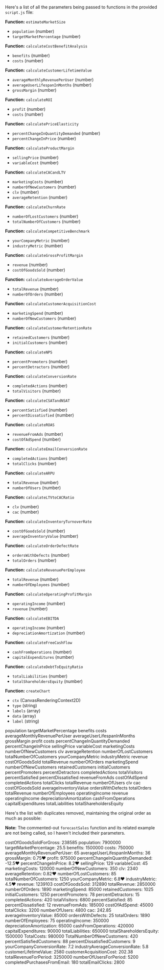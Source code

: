Here's a list of all the parameters being passed to functions in the provided `script.js` file:

**Function:** `estimateMarketSize`
- `population` (number)
- `targetMarketPercentage` (number)

**Function:** `calculateCostBenefitAnalysis`
- `benefits` (number)
- `costs` (number)

**Function:** `calculateCustomerLifetimeValue`
- `averageMonthlyRevenuePerUser` (number)
- `averageUserLifespanInMonths` (number)
- `grossMargin` (number)

**Function:** `calculateROI`
- `profit` (number)
- `costs` (number)

**Function:** `calculatePriceElasticity`
- `percentChangeInQuantityDemanded` (number)
- `percentChangeInPrice` (number)

**Function:** `calculateProductMargin`
- `sellingPrice` (number)
- `variableCost` (number)

**Function:** `calculateCACandLTV`
- `marketingCosts` (number)
- `numberOfNewCustomers` (number)
- `clv` (number)
- `averageRetention` (number)

**Function:** `calculateChurnRate`
- `numberOfLostCustomers` (number)
- `totalNumberOfCustomers` (number)

**Function:** `calculateCompetitiveBenchmark`
- `yourCompanyMetric` (number)
- `industryMetric` (number)

**Function:** `calculateGrossProfitMargin`
- `revenue` (number)
- `costOfGoodsSold` (number)

**Function:** `calculateAverageOrderValue`
- `totalRevenue` (number)
- `numberOfOrders` (number)

**Function:** `calculateCustomerAcquisitionCost`
- `marketingSpend` (number)
- `numberOfNewCustomers` (number)

**Function:** `calculateCustomerRetentionRate`
- `retainedCustomers` (number)
- `initialCustomers` (number)

**Function:** `calculateNPS`
- `percentPromoters` (number)
- `percentDetractors` (number)

**Function:** `calculateConversionRate`
- `completedActions` (number)
- `totalVisitors` (number)

**Function:** `calculateCSATandNSAT`
- `percentSatisfied` (number)
- `percentDissatisfied` (number)

**Function:** `calculateROAS`
- `revenueFromAds` (number)
- `costOfAdSpend` (number)

**Function:** `calculateEmailConversionRate`
- `completedActions` (number)
- `totalClicks` (number)

**Function:** `calculateARPU`
- `totalRevenue` (number)
- `numberOfUsers` (number)

**Function:** `calculateLTVtoCACRatio`
- `clv` (number)
- `cac` (number)

**Function:** `calculateInventoryTurnoverRate`
- `costOfGoodsSold` (number)
- `averageInventoryValue` (number)

**Function:** `calculateOrderDefectRate`
- `ordersWithDefects` (number)
- `totalOrders` (number)

**Function:** `calculateRevenuePerEmployee`
- `totalRevenue` (number)
- `numberOfEmployees` (number)

**Function:** `calculateOperatingProfitMargin`
- `operatingIncome` (number)
- `revenue` (number)

**Function:** `calculateEBITDA`
- `operatingIncome` (number)
- `depreciationAmortization` (number)

**Function:** `calculateFreeCashFlow`
- `cashFromOperations` (number)
- `capitalExpenditures` (number)

**Function:** `calculateDebtToEquityRatio`
- `totalLiabilities` (number)
- `totalShareholdersEquity` (number)

**Function:** `createChart`
- `ctx` (CanvasRenderingContext2D) 
- `type` (string)
- `labels` (array)
- `data` (array)
- `label` (string)



population
targetMarketPercentage
benefits
costs
averageMonthlyRevenuePerUser
averageUserLifespanInMonths
grossMargin
profit
costs
percentChangeInQuantityDemanded
percentChangeInPrice
sellingPrice
variableCost
marketingCosts
numberOfNewCustomers
clv
averageRetention
numberOfLostCustomers
totalNumberOfCustomers
yourCompanyMetric
industryMetric
revenue
costOfGoodsSold
totalRevenue
numberOfOrders
marketingSpend
numberOfNewCustomers
retainedCustomers
initialCustomers
percentPromoters
percentDetractors
completedActions
totalVisitors
percentSatisfied
percentDissatisfied
revenueFromAds
costOfAdSpend
completedActions
totalClicks
totalRevenue
numberOfUsers
clv
cac
costOfGoodsSold
averageInventoryValue
ordersWithDefects
totalOrders
totalRevenue
numberOfEmployees
operatingIncome
revenue
operatingIncome
depreciationAmortization
cashFromOperations
capitalExpenditures
totalLiabilities
totalShareholdersEquity

Here's the list with duplicates removed, maintaining the original order as much as possible:
























































**Note:** The commented-out `forecastSales` function and its related example are not being called, so I haven't included their parameters.

costOfGoodsSoldForGross: 238585
population: 7900000
targetMarketPercentage: 25.5
benefits: 1500000
costs: 750000
averageMonthlyRevenuePerUser: 65
averageUserLifespanInMonths: 36
grossMargin: 0.75♥
profit: 975000
percentChangeInQuantityDemanded: -12.5♥
percentChangeInPrice: 8.2♥
sellingPrice: 129
variableCost: 45
marketingCosts: 120000
numberOfNewCustomers: 350
clv: 2340
averageRetention: 0.82♥
numberOfLostCustomers: 85
totalNumberOfCustomers: 1250
yourCompanyMetric: 6.8♥
industryMetric: 4.5♥
revenue: 1239103
costOfGoodsSold: 312890
totalRevenue: 2850000
numberOfOrders: 1890
marketingSpend: 85000
retainedCustomers: 1025
initialCustomers: 1250
percentPromoters: 78
percentDetractors: 15
completedActions: 420
totalVisitors: 6800
percentSatisfied: 85
percentDissatisfied: 12
revenueFromAds: 185000
costOfAdSpend: 45000
totalClicks: 3200
numberOfUsers: 4800
cac: 242.85
averageInventoryValue: 85000
ordersWithDefects: 25
totalOrders: 1890
numberOfEmployees: 75
operatingIncome: 350000
depreciationAmortization: 65000
cashFromOperations: 420000
capitalExpenditures: 90000
totalLiabilities: 650000
totalShareholdersEquity: 1500000
TotalCosts: 980000
TotalNumberOfNewCustomers: 420
percentSatisfiedCustomers: 88
percentDissatisfiedCustomers: 9
yourCompanyConversionRate: 7.2
industryAverageConversionRate: 5.8
customerLifetimeValue: 2580
customerAcquisitionCost: 202.38
totalRevenueForPeriod: 3250000
numberOfUsersForPeriod: 5200
completedPurchasesFromEmail: 180
totalEmailClicks: 2800
